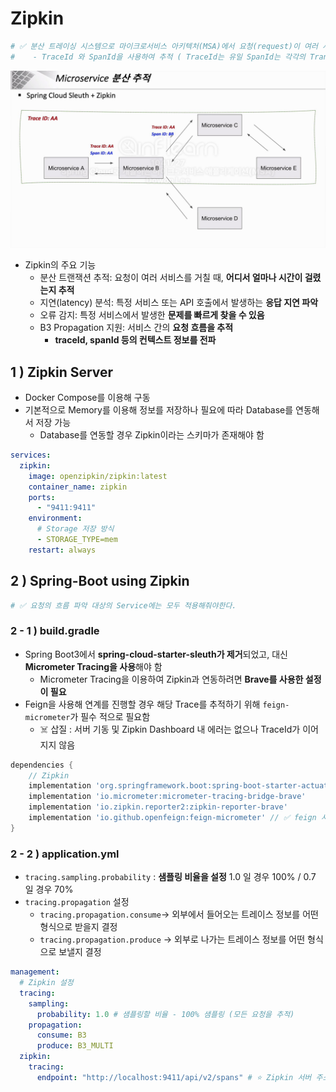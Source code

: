# Zipkin
```yaml
# ✅ 분산 트레이싱 시스템으로 마이크로서비스 아키텍처(MSA)에서 요청(request)이 여러 서비스를 거칠 때, 각 서비스에서 요청의 흐름을 추적하고 분석할 수 있도록 함
#    - TraceId 와 SpanId을 사용하여 추적 ( TraceId는 유일 SpanId는 각각의 Transaction 마다 생성된다. )
```
![img.png](img.png)
- Zipkin의 주요 기능
  - 분산 트랜잭션 추적: 요청이 여러 서비스를 거칠 때, **어디서 얼마나 시간이 걸렸는지 추적**
  - 지연(latency) 분석: 특정 서비스 또는 API 호출에서 발생하는 **응답 지연 파악**
  - 오류 감지: 특정 서비스에서 발생한 **문제를 빠르게 찾을 수 있음**
  - B3 Propagation 지원: 서비스 간의 **요청 흐름을 추적**
    - **traceId, spanId 등의 컨텍스트 정보를 전파**

## 1 ) Zipkin Server
- Docker Compose를 이용해 구동
- 기본적으로 Memory를 이용해 정보를 저장하나 필요에 따라 Database를 연동해서 저장 가능
  - Database를 연동할 경우 Zipkin이라는 스키마가 존재해야 함
```yaml
services:
  zipkin:
    image: openzipkin/zipkin:latest
    container_name: zipkin
    ports:
      - "9411:9411"
    environment:
      # Storage 저장 방식
      - STORAGE_TYPE=mem
    restart: always
```

## 2 ) Spring-Boot using Zipkin
```yaml
# ✅ 요청의 흐름 파악 대상의 Service에는 모두 적용해줘야한다.  
```

### 2 - 1 ) build.gradle
- Spring Boot3에서 **spring-cloud-starter-sleuth가 제거**되었고, 대신 **Micrometer Tracing을 사용**해야 함
  - Micrometer Tracing을 이용하여 Zipkin과 연동하려면 **Brave를 사용한 설정이 필요**
- Feign을 사용해 연계를 진행할 경우 해당 Trace를 추적하기 위해 `feign-micrometer`가 필수 적으로 필요함
  - ☠️ 삽질 : 서버 기동 및 Zipkin Dashboard 내 에러는 없으나 TraceId가 이어지지 않음
    
```groovy
dependencies {
	// Zipkin
	implementation 'org.springframework.boot:spring-boot-starter-actuator'
	implementation 'io.micrometer:micrometer-tracing-bridge-brave'
	implementation 'io.zipkin.reporter2:zipkin-reporter-brave'
	implementation 'io.github.openfeign:feign-micrometer' // ✅ feign 사용 시 zipkin 과 traceId 공유를 위해 필요
}
```

### 2 - 2 ) application.yml
- `tracing.sampling.probability` : **샘플링 비율을 설정** 1.0 일 경우 100% / 0.7 일 경우 70%
- `tracing.propagation` 설정
  - `tracing.propagation.consume`→ 외부에서 들어오는 트레이스 정보를 어떤 형식으로 받을지 결정
  - `tracing.propagation.produce` → 외부로 나가는 트레이스 정보를 어떤 형식으로 보낼지 결정 

```yaml
management:
  # Zipkin 설정
  tracing:
    sampling:
      probability: 1.0 # 샘플링할 비율 - 100% 샘플링 (모든 요청을 추적)
    propagation:
      consume: B3
      produce: B3_MULTI
  zipkin:
    tracing:
      endpoint: "http://localhost:9411/api/v2/spans" # ⭐️ Zipkin 서버 주소
```